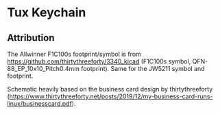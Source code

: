 # Tux Keychain

## Attribution
The Allwinner F1C100s footprint/symbol is from https://github.com/thirtythreeforty/3340_kicad (F1C100s symbol, QFN-88_EP_10x10_Pitch0.4mm footprint).
Same for the JW5211 symbol and footprint.

Schematic heavily based on the business card design by thirtythreeforty (https://www.thirtythreeforty.net/posts/2019/12/my-business-card-runs-linux/businesscard.pdf).